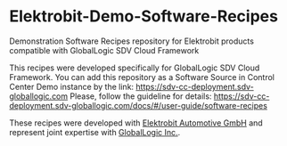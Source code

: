 # Elektrobit-Demo-Software-Recipes
Demonstration Software Recipes repository for Elektrobit products compatible with GlobalLogic SDV Cloud Framework

This recipes were developed specifically for GlobalLogic SDV Cloud Framework.
You can add this repository as a Software Source in Control Center Demo instance by the link: https://sdv-cc-deployment.sdv-globallogic.com
Please, follow the guideline for details: https://sdv-cc-deployment.sdv-globallogic.com/docs/#/user-guide/software-recipes

These recipes were developed with [Elektrobit Automotive GmbH](https://www.elektrobit.com/about/) and represent joint expertise with [GlobalLogic Inc.](https://www.globallogic.com/about/).
